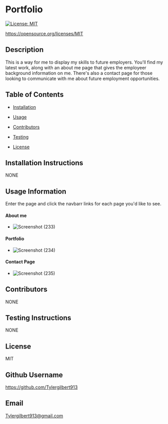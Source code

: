 # Portfolio
    
[![License: MIT](https://img.shields.io/badge/License-MIT-yellow.svg)](https://opensource.org/licenses/MIT)

https://opensource.org/licenses/MIT
    
## Description 
    
This is a way for me to display my skills to future employers. You'll find my latest work, along with an about me page that gives the employeer background information on me. There's also a contact page for those looking to communicate with  me about future employment opportunities.
    
## Table of Contents
    
* [Installation](#installation)
    
* [Usage](#usage)
    
* [Contributors](#contributing)
    
* [Testing](#test)
    
* [License](#license)
    
## Installation Instructions
    
NONE
    
## Usage Information 
    
Enter the page and click the navbarr links for each page you'd like to see.

#### About me

   * ![Screenshot (233)](https://user-images.githubusercontent.com/73138234/114436495-601dde00-9b93-11eb-8471-8f08d9723201.png)

#### Portfolio

   * ![Screenshot (234)](https://user-images.githubusercontent.com/73138234/114436501-614f0b00-9b93-11eb-95b1-114870a9b20d.png)

#### Contact Page

   * ![Screenshot (235)](https://user-images.githubusercontent.com/73138234/114436505-61e7a180-9b93-11eb-82fe-5af8bccf2c3a.png)
    
## Contributors 
    
NONE
    
## Testing Instructions 
    
NONE
    
## License
    
MIT
    
## Github Username
    
https://github.com/Tylergilbert913
    
## Email
    
Tylergilbert913@gmail.com
    